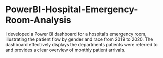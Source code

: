 # PowerBI-Hospital-Emergency-Room-Analysis
I developed a Power BI dashboard for a hospital’s emergency room, illustrating the patient flow by gender and race from 2019 to 2020. The dashboard effectively displays the departments patients were referred to and provides a clear overview of monthly patient arrivals.
